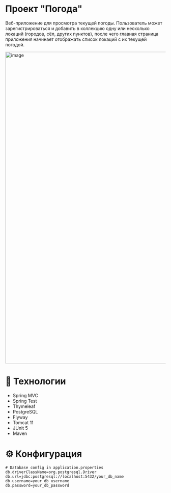 # Проект "Погода"
Веб-приложение для просмотра текущей погоды. Пользователь может зарегистрироваться и добавить в коллекцию одну или несколько локаций (городов, сёл, других пунктов), после чего главная страница приложения начинает отображать список локаций с их текущей погодой.

<img width="1920" height="978" alt="image" src="https://github.com/user-attachments/assets/d0e681bd-d389-4a3c-877a-909401c209be" />

# 🚀 Технологии
- Spring MVC
- Spring Test
- Thymeleaf
- PostgreSQL
- Flyway
- Tomcat 11
- JUnit 5
- Maven

# ⚙️ Конфигурация
```
# Database config in application.properties
db.driverClassName=org.postgresql.Driver
db.url=jdbc:postgresql://localhost:5432/your_db_name
db.username=your_db_username
db.password=your_db_password
```
